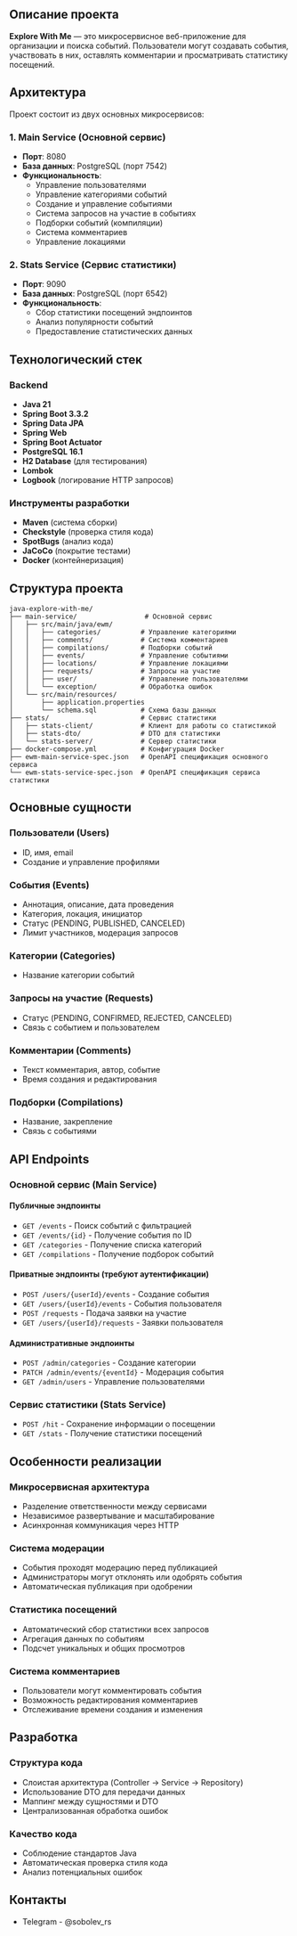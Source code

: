 ## Описание проекта

**Explore With Me** — это микросервисное веб-приложение для организации и поиска событий. Пользователи могут создавать
события, участвовать в них, оставлять комментарии и просматривать статистику посещений.

## Архитектура

Проект состоит из двух основных микросервисов:

### 1. Main Service (Основной сервис)

- **Порт**: 8080
- **База данных**: PostgreSQL (порт 7542)
- **Функциональность**:
    - Управление пользователями
    - Управление категориями событий
    - Создание и управление событиями
    - Система запросов на участие в событиях
    - Подборки событий (компиляции)
    - Система комментариев
    - Управление локациями

### 2. Stats Service (Сервис статистики)

- **Порт**: 9090
- **База данных**: PostgreSQL (порт 6542)
- **Функциональность**:
    - Сбор статистики посещений эндпоинтов
    - Анализ популярности событий
    - Предоставление статистических данных

## Технологический стек

### Backend

- **Java 21**
- **Spring Boot 3.3.2**
- **Spring Data JPA**
- **Spring Web**
- **Spring Boot Actuator**
- **PostgreSQL 16.1**
- **H2 Database** (для тестирования)
- **Lombok**
- **Logbook** (логирование HTTP запросов)

### Инструменты разработки

- **Maven** (система сборки)
- **Checkstyle** (проверка стиля кода)
- **SpotBugs** (анализ кода)
- **JaCoCo** (покрытие тестами)
- **Docker** (контейнеризация)

## Структура проекта

```
java-explore-with-me/
├── main-service/                 # Основной сервис
│   ├── src/main/java/ewm/
│   │   ├── categories/          # Управление категориями
│   │   ├── comments/            # Система комментариев
│   │   ├── compilations/        # Подборки событий
│   │   ├── events/              # Управление событиями
│   │   ├── locations/           # Управление локациями
│   │   ├── requests/            # Запросы на участие
│   │   ├── user/                # Управление пользователями
│   │   └── exception/           # Обработка ошибок
│   └── src/main/resources/
│       ├── application.properties
│       └── schema.sql           # Схема базы данных
├── stats/                       # Сервис статистики
│   ├── stats-client/            # Клиент для работы со статистикой
│   ├── stats-dto/               # DTO для статистики
│   └── stats-server/            # Сервер статистики
├── docker-compose.yml           # Конфигурация Docker
├── ewm-main-service-spec.json   # OpenAPI спецификация основного сервиса
└── ewm-stats-service-spec.json  # OpenAPI спецификация сервиса статистики
```

## Основные сущности

### Пользователи (Users)

- ID, имя, email
- Создание и управление профилями

### События (Events)

- Аннотация, описание, дата проведения
- Категория, локация, инициатор
- Статус (PENDING, PUBLISHED, CANCELED)
- Лимит участников, модерация запросов

### Категории (Categories)

- Название категории событий

### Запросы на участие (Requests)

- Статус (PENDING, CONFIRMED, REJECTED, CANCELED)
- Связь с событием и пользователем

### Комментарии (Comments)

- Текст комментария, автор, событие
- Время создания и редактирования

### Подборки (Compilations)

- Название, закрепление
- Связь с событиями

## API Endpoints

### Основной сервис (Main Service)

#### Публичные эндпоинты

- `GET /events` - Поиск событий с фильтрацией
- `GET /events/{id}` - Получение события по ID
- `GET /categories` - Получение списка категорий
- `GET /compilations` - Получение подборок событий

#### Приватные эндпоинты (требуют аутентификации)

- `POST /users/{userId}/events` - Создание события
- `GET /users/{userId}/events` - События пользователя
- `POST /requests` - Подача заявки на участие
- `GET /users/{userId}/requests` - Заявки пользователя

#### Административные эндпоинты

- `POST /admin/categories` - Создание категории
- `PATCH /admin/events/{eventId}` - Модерация события
- `GET /admin/users` - Управление пользователями

### Сервис статистики (Stats Service)

- `POST /hit` - Сохранение информации о посещении
- `GET /stats` - Получение статистики посещений

## Особенности реализации

### Микросервисная архитектура

- Разделение ответственности между сервисами
- Независимое развертывание и масштабирование
- Асинхронная коммуникация через HTTP

### Система модерации

- События проходят модерацию перед публикацией
- Администраторы могут отклонять или одобрять события
- Автоматическая публикация при одобрении

### Статистика посещений

- Автоматический сбор статистики всех запросов
- Агрегация данных по событиям
- Подсчет уникальных и общих просмотров

### Система комментариев

- Пользователи могут комментировать события
- Возможность редактирования комментариев
- Отслеживание времени создания и изменения

## Разработка

### Структура кода

- Слоистая архитектура (Controller → Service → Repository)
- Использование DTO для передачи данных
- Маппинг между сущностями и DTO
- Централизованная обработка ошибок

### Качество кода

- Соблюдение стандартов Java
- Автоматическая проверка стиля кода
- Анализ потенциальных ошибок

## Контакты

- Telegram - @sobolev_rs

